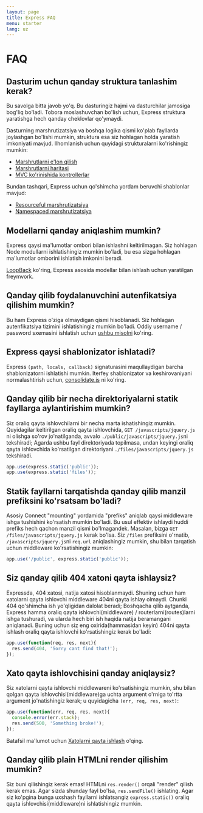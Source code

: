 ```yaml
---
layout: page
title: Express FAQ
menu: starter
lang: uz
---
```


# FAQ

## Dasturim uchun qanday struktura tanlashim kerak?

Bu savolga bitta javob yo'q. Bu dasturingiz hajmi va dasturchilar jamosiga bog'liq bo'ladi. Tobora moslashuvchan bo'lish uchun, Express struktura yaratishga hech qanday cheklovlar qo'ymaydi.

Dasturning marshrutizatsiya va boshqa logika qismi ko'plab fayllarda joylashgan bo'lishi mumkin, struktura esa siz hohlagan holda yaratish imkoniyati mavjud. Ilhomlanish uchun quyidagi strukturalarni ko'rishingiz mumkin:

* [Marshrutlarni e'lon qilish](https://github.com/strongloop/express/blob/master/examples/route-separation/index.js#L19)
* [Marshrutlarni haritasi](https://github.com/strongloop/express/blob/master/examples/route-map/index.js#L47)
* [MVC ko'rinishida kontrollerlar](https://github.com/strongloop/express/tree/master/examples/mvc)

Bundan tashqari, Express uchun qo'shimcha yordam beruvchi shablonlar mavjud:

* [Resourceful marshrutizatsiya](https://github.com/expressjs/express-resource)
* [Namespaced marshrutizatsiya](https://github.com/expressjs/express-namespace)

## Modellarni qanday aniqlashim mumkin?

Express qaysi ma'lumotlar ombori bilan ishlashni keltirilmagan. Siz hohlagan Node modullarni ishlatishingiz mumkin bo'ladi, bu esa sizga hohlagan ma'lumotlar omborini ishlatish imkonini beradi.

[LoopBack](http://loopback.io) ko'ring, Express asosida modellar bilan ishlash uchun yaratilgan freymvork.

## Qanday qilib foydalanuvchini autenfikatsiya qilishim mumkin?

Bu ham Express o'ziga olmaydigan qismi hisoblanadi. Siz hohlagan autenfikatsiya tizimini ishlatishingiz mumkin bo'ladi.
Oddiy username / password sxemasini ishlatish uchun [ushbu misolni](https://github.com/strongloop/express/tree/master/examples/auth) ko'ring.

## Express qaysi shablonizator ishlatadi?

Express `(path, locals, callback)` signaturasini maqullaydigan barcha shablonizatorni ishlatishi mumkin.
Iterfey shablonizator va keshirovaniyani normalashtirish uchun, [consolidate.js](https://github.com/visionmedia/consolidate.js) ni ko'ring.

## Qanday qilib bir necha direktoriyalarni statik fayllarga aylantirishim mumkin?

Siz oraliq qayta ishlovchilarni bir necha marta ishatishingiz mumkin. Quyidagilar keltirilgan oraliq qayta ishlovchida, `GET /javascripts/jquery.js` ni olishga so'rov jo'natilganda, avvalo `./public/javascripts/jquery.js`ni tekshiradi;
Agarda ushbu fayl direktoriyada topilmasa, undan keyingi oraliq qayta ishlovchida ko'rsatilgan direktoriyani `./files/javascripts/jquery.js` tekshiradi.

~~~js
app.use(express.static('public'));
app.use(express.static('files'));
~~~

## Statik fayllarni tarqatishda qanday qilib manzil prefiksini ko'rsatsam bo'ladi?

Asosiy Connect "mounting" yordamida "prefiks" aniqlab qaysi middleware ishga tushishini ko'rsatish mumkin bo'ladi.
Bu usul effektiv ishlaydi huddi prefiks hech qachon manzil qismi bo'lmagandek.
Masalan, bizga `GET /files/javascripts/jquery.js` kerak bo'lsa.
Siz `/files` prefiksini o'rnatib, `/javascripts/jquery.js`ni `req.url` aniqlashingiz mumkin, shu bilan tarqatish uchun middleware ko'rsatishingiz mumkin:

~~~js
app.use('/public', express.static('public'));
~~~

## Siz qanday qilib 404 xatoni qayta ishlaysiz?

Expressda, 404 xatosi, natija xatosi hisoblanmaydi. Shuning uchun ham xatolarni qayta ishlovchi middleware 404ni qayta ishlay olmaydi. Chunki 404 qo'shimcha ish yo'qligidan dalolat beradi;
Boshqacha qilib aytganda, Express hamma oraliq qayta ishlovchi(middleware)  / routerlarni(routes)larni ishga tushuradi,
va ularda hech biri ish haqida natija beramangani aniqlanadi.
Buning uchun siz eng oxirida(hammasidan keyin) 404ni qayta ishlash oraliq qayta ishlovchi ko'rsatishingiz kerak bo'ladi:

~~~js
app.use(function(req, res, next){
  res.send(404, 'Sorry cant find that!');
});
~~~

## Xato qayta ishlovchisini qanday aniqlaysiz?

Siz xatolarni qayta ishlovchi middlewareni ko'rsatishingiz mumkin, shu bilan qolgan qayta ishlovchisi(middleware)ga
uchta argument o'rniga to'rtta argument jo'natishingiz kerak; u quyidagicha `(err, req, res, next)`:

~~~js
app.use(function(err, req, res, next){
  console.error(err.stack);
  res.send(500, 'Something broke!');
});
~~~

Batafsil ma'lumot uchun [Xatolarni qayta ishlash](/guide/error-handling.html) o'qing.

## Qanday qilib plain HTMLni render qilishim mumkin?

Siz buni qilishingiz kerak emas! HTMLni `res.render()` orqali "render" qilish kerak emas.
Agar sizda shunday fayl bo'lsa, `res.sendFile()` ishlating.
Agar siz ko'pgina bunga uxshash fayllarni ishlatsangiz `express.static()` oraliq qayta ishlovchisi(middleware)ni ishlatishingiz mumkin.
